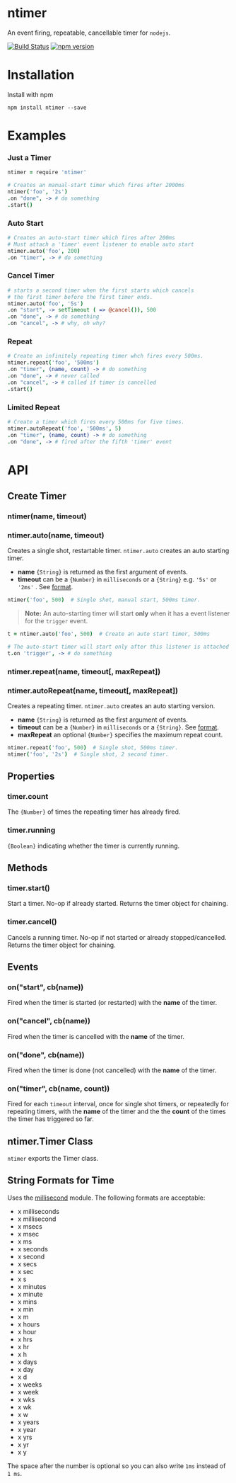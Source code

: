 # ntimer
An event firing, repeatable, cancellable timer for `nodejs`.

[![Build Status](https://travis-ci.org/venkatperi/ntimer.svg?branch=master)](https://travis-ci.org/venkatperi/ntimer)
[![npm version](https://badge.fury.io/js/ntimer.svg)](https://badge.fury.io/js/ntimer)

# Installation

Install with npm

```shell
npm install ntimer --save
```

# Examples
### Just a Timer

```coffeescript
ntimer = require 'ntimer'

# Creates an manual-start timer which fires after 2000ms
ntimer('foo', '2s')
.on "done", -> # do something
.start()
```

### Auto Start

```coffeescript
# Creates an auto-start timer which fires after 200ms
# Must attach a 'timer' event listener to enable auto start
ntimer.auto('foo', 200)
.on "timer", -> # do something
```

### Cancel Timer

```coffeescript
# starts a second timer when the first starts which cancels 
# the first timer before the first timer ends.
ntimer.auto('foo', '5s')
.on "start", -> setTimeout ( => @cancel()), 500
.on "done", -> # do something
.on "cancel", -> # why, oh why?
```
### Repeat

```coffeescript
# Create an infinitely repeating timer whch fires every 500ms.
ntimer.repeat('foo', '500ms')
.on "timer", (name, count) -> # do something
.on "done", -> # never called
.on "cancel", -> # called if timer is cancelled
.start()
```
### Limited Repeat

```coffeescript
# Create a timer which fires every 500ms for five times.
ntimer.autoRepeat('foo', '500ms', 5)
.on "timer", (name, count) -> # do something
.on "done", -> # fired after the fifth 'timer' event
```

# API

## Create Timer

### ntimer(name, timeout)

### ntimer.auto(name, timeout)

Creates a single shot, restartable timer. `ntimer.auto` creates an auto starting timer.

* **name** `{String}` is returned as the first argument of events.
* **timeout** can be a `{Number}` in `milliseconds` or a `{String}` e.g. `'5s'` or `'2ms'` . See [format](https://github.com/unshiftio/millisecond). 

```coffeescript
ntimer('foo', 500)  # Single shot, manual start, 500ms timer.
```

> **Note:** An auto-starting timer will start **only** when it has a event listener for the `trigger` event.

```coffeescript
t = ntimer.auto('foo', 500)  # Create an auto start timer, 500ms

# The auto-start timer will start only after this listener is attached
t.on 'trigger', -> # do something
```

### ntimer.repeat(name, timeout[, maxRepeat])

### ntimer.autoRepeat(name, timeout[, maxRepeat])

Creates a repeating timer. `ntimer.auto` creates an auto starting version.

* **name** `{String}` is returned as the first argument of events.
* **timeout** can be a `{Number}` in `milliseconds` or a `{String}`. See [format](https://github.com/unshiftio/millisecond). 
* **maxRepeat** an optional `{Number}` specifies the maximum repeat count. 
```coffeescript
ntimer.repeat('foo', 500)  # Single shot, 500ms timer.
ntimer('foo', '2s')  # Single shot, 2 second timer.
```

## Properties

### timer.count

The `{Number}` of times the repeating timer has already fired.

### timer.running

`{Boolean}` indicating whether the timer is currently running.

## Methods

### timer.start()

Start a timer. No-op if already started. Returns the timer object for chaining.

### timer.cancel()
Cancels a running timer. No-op if not started or already stopped/cancelled. Returns the timer object for chaining.

## Events

### on("start", cb(name))

Fired when the timer is started (or restarted) with the **name** of the timer.

### on("cancel", cb(name))

Fired when the timer is cancelled with the **name** of the timer.

### on("done", cb(name))

Fired when the timer is done (not cancelled) with the **name** of the timer.

### on("timer", cb(name, count))

Fired for each `timeout` interval,  once for single shot timers, or repeatedly for repeating timers, with the **name** of the timer and the the **count** of the times the timer has triggered so far.

## ntimer.Timer Class
`ntimer` exports the Timer class.

## String Formats for Time

Uses the [millisecond](https://github.com/unshiftio/millisecond) module. The following formats are acceptable:

- x milliseconds
- x millisecond
- x msecs
- x msec
- x ms
- x seconds
- x second
- x secs
- x sec
- x s
- x minutes
- x minute
- x mins
- x min
- x m
- x hours
- x hour
- x hrs
- x hr
- x h
- x days
- x day
- x d
- x weeks
- x week
- x wks
- x wk
- x w
- x years
- x year
- x yrs
- x yr
- x y


The space after the number is optional so you can also write `1ms` instead of `1 ms`.
